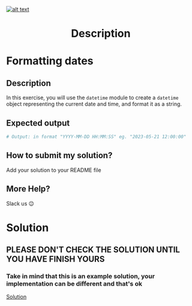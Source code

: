 <a href="https://www.core-code.io/">

![alt text](https://uploads-ssl.webflow.com/5eb2f56932c3562feab232e3/5f73550d00249e7e96c9f3de_Logo.png 'corecodeio')

</a>

<h1 align="center">Description</h1>

# Formatting dates


## Description

 In this exercise, you will use the `datetime` module to create a `datetime` object representing the current date and time, and format it as a string.

## Expected output
```python
# Output: in format "YYYY-MM-DD HH:MM:SS" eg. "2023-05-21 12:00:00"
``` 

## How to submit my solution?

Add your solution to your README file

## More Help?

Slack us 😉

# Solution

## PLEASE DON'T CHECK THE SOLUTION UNTIL YOU HAVE FINISH YOURS

### Take in mind that this is an example solution, your implementation can be different and that's ok

[Solution](../sol)
